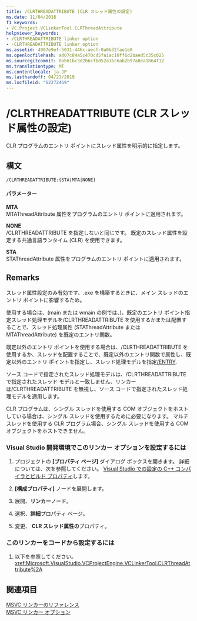 ```yaml
---
title: /CLRTHREADATTRIBUTE (CLR スレッド属性の設定)
ms.date: 11/04/2016
f1_keywords:
- VC.Project.VCLinkerTool.CLRThreadAttribute
helpviewer_keywords:
- /CLRTHREADATTRIBUTE linker option
- -CLRTHREADATTRIBUTE linker option
ms.assetid: 4907e9ef-5031-446c-aecf-0a0b32fae1e8
ms.openlocfilehash: ad07c84a5c470cd5fa1ac10ff6d2baed5c35c025
ms.sourcegitcommit: 0ab61bc3d2b6cfbd52a16c6ab2b97a8ea1864f12
ms.translationtype: MT
ms.contentlocale: ja-JP
ms.lasthandoff: 04/23/2019
ms.locfileid: "62272469"
---
```

# <a name="clrthreadattribute-set-clr-thread-attribute"></a>/CLRTHREADATTRIBUTE (CLR スレッド属性の設定)

CLR プログラムのエントリ ポイントにスレッド属性を明示的に指定します。

## <a name="syntax"></a>構文

```
/CLRTHREADATTRIBUTE:{STA|MTA|NONE}
```

#### <a name="parameters"></a>パラメーター

**MTA**<br/>
MTAThreadAttribute 属性をプログラムのエントリ ポイントに適用されます。

**NONE**<br/>
/CLRTHREADATTRIBUTE を指定しないと同じです。  既定のスレッド属性を設定する共通言語ランタイム (CLR) を使用できます。

**STA**<br/>
STAThreadAttribute 属性をプログラムのエントリ ポイントに適用されます。

## <a name="remarks"></a>Remarks

スレッド属性設定のみ有効です、.exe を構築するときに、メイン スレッドのエントリ ポイントに影響するため。

使用する場合は、(main または wmain の例では、)、既定のエントリ ポイント指定スレッド処理モデルを/CLRTHREADATTRIBUTE を使用するかまたは配置することで、スレッド処理属性 (STAThreadAttribute または MTAThreadAttribute) を既定のエントリ関数。

既定以外のエントリ ポイントを使用する場合は、/CLRTHREADATTRIBUTE を使用するか、スレッドを配置することで、既定以外のエントリ関数で属性し、既定以外のエントリ ポイントを指定し、スレッド処理モデルを指定[/ENTRY](entry-entry-point-symbol.md).

ソース コードで指定されたスレッド処理モデルは、/CLRTHREADATTRIBUTE で指定されたスレッド モデルと一致しません、リンカーは/CLRTHREADATTRIBUTE を無視し、ソース コードで指定されたスレッド処理モデルを適用します。

CLR プログラムは、シングル スレッドを使用する COM オブジェクトをホストしている場合は、シングル スレッドを使用するために必要になります。  マルチ スレッドを使用する CLR プログラム場合、シングル スレッドを使用する COM オブジェクトをホストできません。

### <a name="to-set-this-linker-option-in-the-visual-studio-development-environment"></a>Visual Studio 開発環境でこのリンカー オプションを設定するには

1. プロジェクトの **[プロパティ ページ]** ダイアログ ボックスを開きます。 詳細については、次を参照してください。 [Visual Studio での設定の C++ コンパイラとビルド プロパティ](../working-with-project-properties.md)します。

1. **[構成プロパティ]** ノードを展開します。

1. 展開、**リンカー**ノード。

1. 選択、**詳細**プロパティ ページ。

1. 変更、 **CLR スレッド属性の**プロパティ。

### <a name="to-set-this-linker-option-programmatically"></a>このリンカーをコードから設定するには

1. 以下を参照してください。<xref:Microsoft.VisualStudio.VCProjectEngine.VCLinkerTool.CLRThreadAttribute%2A>

## <a name="see-also"></a>関連項目

[MSVC リンカーのリファレンス](linking.md)<br/>
[MSVC リンカー オプション](linker-options.md)
